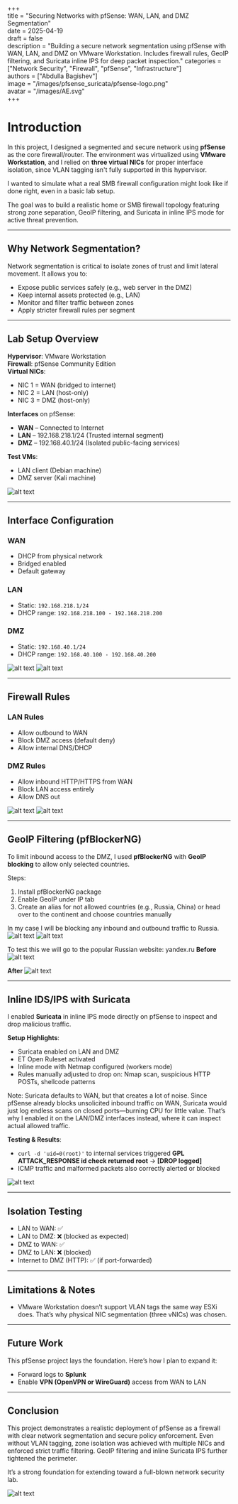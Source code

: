 +++  
title = "Securing Networks with pfSense: WAN, LAN, and DMZ Segmentation"  
date = 2025-04-19  
draft = false  
description = "Building a secure network segmentation using pfSense with WAN, LAN, and DMZ on VMware Workstation. Includes firewall rules, GeoIP filtering, and Suricata inline IPS for deep packet inspection."
categories = ["Network Security", "Firewall", "pfSense", "Infrastructure"]  
authors = ["Abdulla Bagishev"]  
image = "/images/pfsense_suricata/pfsense-logo.png"  
avatar = "/images/AE.svg"  
+++  

# Introduction
In this project, I designed a segmented and secure network using **pfSense** as the core firewall/router. The environment was virtualized using **VMware Workstation**, and I relied on **three virtual NICs** for proper interface isolation, since VLAN tagging isn't fully supported in this hypervisor.

I wanted to simulate what a real SMB firewall configuration might look like if done right, even in a basic lab setup.

The goal was to build a realistic home or SMB firewall topology featuring strong zone separation, GeoIP filtering, and Suricata in inline IPS mode for active threat prevention.


---  

## Why Network Segmentation?

Network segmentation is critical to isolate zones of trust and limit lateral movement. It allows you to:

- Expose public services safely (e.g., web server in the DMZ)
- Keep internal assets protected (e.g., LAN)
- Monitor and filter traffic between zones
- Apply stricter firewall rules per segment

---  

## Lab Setup Overview

**Hypervisor**: VMware Workstation  
**Firewall**: pfSense Community Edition  
**Virtual NICs**:  
- NIC 1 = WAN (bridged to internet)  
- NIC 2 = LAN (host-only)  
- NIC 3 = DMZ (host-only)  

**Interfaces** on pfSense:  
- **WAN** – Connected to Internet  
- **LAN** – 192.168.218.1/24 (Trusted internal segment)  
- **DMZ** – 192.168.40.1/24 (Isolated public-facing services)

**Test VMs**:  
- LAN client (Debian machine)  
- DMZ server (Kali machine)

![alt text](/images/pfsense_suricata/image.png)

---  

## Interface Configuration

### WAN

- DHCP from physical network
- Bridged enabled
- Default gateway

### LAN

- Static: `192.168.218.1/24`
- DHCP range: `192.168.218.100 - 192.168.218.200`

### DMZ

- Static: `192.168.40.1/24`
- DHCP range: `192.168.40.100 - 192.168.40.200`

![alt text](/images/pfsense_suricata/image-1.png)
![alt text](/images/pfsense_suricata/image-2.png)

---  

## Firewall Rules

### LAN Rules

- Allow outbound to WAN
- Block DMZ access (default deny)
- Allow internal DNS/DHCP

### DMZ Rules

- Allow inbound HTTP/HTTPS from WAN
- Block LAN access entirely
- Allow DNS out

![alt text](/images/pfsense_suricata/image-3.png) 
![alt text](/images/pfsense_suricata/image-4.png)

---  

## GeoIP Filtering (pfBlockerNG)

To limit inbound access to the DMZ, I used **pfBlockerNG** with **GeoIP blocking** to allow only selected countries.

Steps:

1. Install pfBlockerNG package
2. Enable GeoIP under IP tab
3. Create an alias for not allowed countries (e.g., Russia, China) or head over to the continent and choose countries manually

In my case I will be blocking any inbound and outbound traffic to Russia.
![alt text](/images/pfsense_suricata/image-6.png)
![alt text](/images/pfsense_suricata/image-5.png)

To test this we will go to the popular Russian website: yandex.ru
**Before**
![alt text](/images/pfsense_suricata/image-7.png)

**After**
![alt text](/images/pfsense_suricata/image-8.png)

---  

## Inline IDS/IPS with Suricata

I enabled **Suricata** in inline IPS mode directly on pfSense to inspect and drop malicious traffic.

**Setup Highlights**:

- Suricata enabled on LAN and DMZ
- ET Open Ruleset activated
- Inline mode with Netmap configured (workers mode)
- Rules manually adjusted to drop on: Nmap scan, suspicious HTTP POSTs, shellcode patterns

Note: Suricata defaults to WAN, but that creates a lot of noise. Since pfSense already blocks unsolicited inbound traffic on WAN, Suricata would just log endless scans on closed ports—burning CPU for little value. That’s why I enabled it on the LAN/DMZ interfaces instead, where it can inspect actual allowed traffic.

**Testing & Results**:
- `curl -d 'uid=0(root)'` to internal services triggered **GPL ATTACK_RESPONSE id check returned root** → **[DROP logged]**
- ICMP traffic and malformed packets also correctly alerted or blocked

![alt text](/images/pfsense_suricata/image-9.png)

---  

## Isolation Testing

- LAN to WAN: ✅
- LAN to DMZ: ❌ (blocked as expected)
- DMZ to WAN: ✅
- DMZ to LAN: ❌ (blocked)
- Internet to DMZ (HTTP): ✅ (if port-forwarded)


---  

## Limitations & Notes

- VMware Workstation doesn’t support VLAN tags the same way ESXi does. That’s why physical NIC segmentation (three vNICs) was chosen.

---  

## Future Work

This pfSense project lays the foundation. Here’s how I plan to expand it:

- Forward logs to **Splunk**
- Enable **VPN (OpenVPN or WireGuard)** access from WAN to LAN

---  

## Conclusion

This project demonstrates a realistic deployment of pfSense as a firewall with clear network segmentation and secure policy enforcement. Even without VLAN tagging, zone isolation was achieved with multiple NICs and enforced strict traffic filtering. GeoIP filtering and inline Suricata IPS further tightened the perimeter.

It’s a strong foundation for extending toward a full-blown network security lab.

![alt text](/images/pfsense_suricata/image-10.png)

